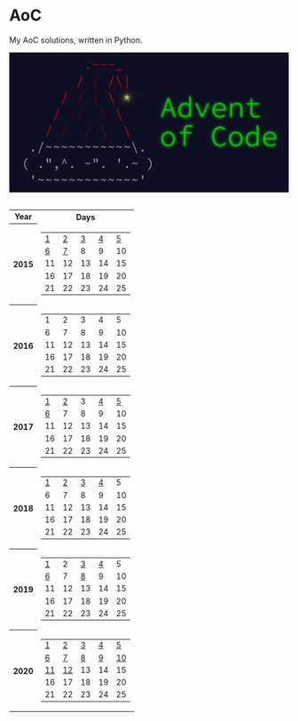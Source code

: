 # AoC
My AoC solutions, written in Python.

  ![image](src/AoC.jpg)
<center>
  <table style="display: inline-block;">
    <tr>
      <th>Year</th>
      <th>Days</th>
    </tr>
    <tr>
      <th>2015</th>
      <td>
        <table>
          <td> <a href="2015/Day01">1</a> </td>
          <td> <a href="2015/Day02">2</a> </td>
          <td> <a href="2015/Day03">3</a> </td>
          <td> <a href="2015/Day04">4</a> </td>
          <td> <a href="2015/Day05">5</a> </td>
    </tr>
    <tr>
      <td> <a href="2015/Day06">6</a> </td>
      <td> <a href="2015/Day07">7</a> </td>
      <td>8</td>
      <td>9</td>
      <td>10</td>
    </tr>
    <tr>
      <td>11</td>
      <td>12</td>
      <td>13</td>
      <td>14</td>
      <td>15</td>
    </tr>
    <tr>
      <td>16</td>
      <td>17</td>
      <td>18</td>
      <td>19</td>
      <td>20</td>
    </tr>
    <tr>
      <td>21</td>
      <td>22</td>
      <td>23</td>
      <td>24</td>
      <td>25</td>
    </tr>
    </td>
  </table>
  <tr>
    <th>2016</th>
    <td>
      <table>
        <td>1</td>
        <td>2</td>
        <td>3</td>
        <td>4</td>
        <td>5</td>
  </tr>
  <tr>
    <td>6</td>
    <td>7</td>
    <td>8</td>
    <td>9</td>
    <td>10</td>
  </tr>
  <tr>
    <td>11</td>
    <td>12</td>
    <td>13</td>
    <td>14</td>
    <td>15</td>
  </tr>
  <tr>
    <td>16</td>
    <td>17</td>
    <td>18</td>
    <td>19</td>
    <td>20</td>
  </tr>
  <tr>
    <td>21</td>
    <td>22</td>
    <td>23</td>
    <td>24</td>
    <td>25</td>
  </tr>
  </table>
  </td>
  <tr>
    <th>2017</th>
    <td>
      <table>
        <td> <a href="2017/Day01">1</a> </td>
        <td> <a href="2017/Day02">2</a> </td>
        <td>3</td>
        <td> <a href="2017/Day04">4</a> </td>
        <td> <a href="2017/Day05">5</a> </td>
  </tr>
  <tr>
    <td> <a href="2017/Day06">6</a> </td>
    <td>7</td>
    <td>8</td>
    <td>9</td>
    <td>10</td>
  </tr>
  <tr>
    <td>11</td>
    <td>12</td>
    <td>13</td>
    <td>14</td>
    <td>15</td>
  </tr>
  <tr>
    <td>16</td>
    <td>17</td>
    <td>18</td>
    <td>19</td>
    <td>20</td>
  </tr>
  <tr>
    <td>21</td>
    <td>22</td>
    <td>23</td>
    <td>24</td>
    <td>25</td>
  </tr>
  </table>
  </td>
  <tr>
    <th>2018</th>
    <td>
      <table>
        <td> <a href="2018/Day01">1</a> </td>
        <td> <a href="2018/Day02">2</a> </td>
        <td> <a href="2018/Day03">3</td>
        <td> <a href="2018/Day04">4</td>
        <td>5</td>
  </tr>
  <tr>
    <td>6</td>
    <td>7</td>
    <td>8</td>
    <td>9</td>
    <td>10</td>
  </tr>
  <tr>
    <td>11</td>
    <td>12</td>
    <td>13</td>
    <td>14</td>
    <td>15</td>
  </tr>
  <tr>
    <td>16</td>
    <td>17</td>
    <td>18</td>
    <td>19</td>
    <td>20</td>
  </tr>
  <tr>
    <td>21</td>
    <td>22</td>
    <td>23</td>
    <td>24</td>
    <td>25</td>
    </table>
    </td>
  </tr>
  <tr>
    <th>2019</th>
    <td>
      <table>
        <td> <a href="2019/Day01">1</a> </td>
        <td>2</td>
        <td> <a href="2019/Day03">3</a> </td>
        <td> <a href="2019/Day04">4</a> </td>
        <td>5</td>
  </tr>
  <tr>
    <td> <a href="2019/Day06">6</a> </td>
    <td>7</td>
    <td> <a href="2019/Day08">8</a> </td>
    <td>9</td>
    <td>10</td>
  </tr>
  <tr>
    <td>11</td>
    <td>12</td>
    <td>13</td>
    <td>14</td>
    <td>15</td>
  </tr>
  <tr>
    <td>16</td>
    <td>17</td>
    <td>18</td>
    <td>19</td>
    <td>20</td>
  </tr>
  <tr>
    <td>21</td>
    <td>22</td>
    <td>23</td>
    <td>24</td>
    <td>25</td>
    </table>
    </td>
  </tr>
  <tr>
    <th>2020</th>
    <td>
      <table>
        <td> <a href="2020/Day01">1</a> </td>
        <td> <a href="2020/Day02">2</a> </td>
        <td> <a href="2020/Day03">3</a> </td>
        <td> <a href="2020/Day04">4</a> </td>
        <td> <a href="2020/Day05">5</a> </td>
  </tr>
  <tr>
    <td> <a href="2020/Day06">6</a> </td>
    <td> <a href="2020/Day07">7</a> </td>
    <td> <a href="2020/Day08">8</a> </td>
    <td> <a href="2020/Day09">9</a> </td>
    <td> <a href="2020/Day10">10</a> </td>
  </tr>
  <tr>
    <td> <a href="2020/Day11">11</a> </td>
    <td> <a href="2020/Day12">12</a> </td>
    <td>13</td>
    <td>14</td>
    <td>15</td>
  </tr>
  <tr>
    <td>16</td>
    <td>17</td>
    <td>18</td>
    <td>19</td>
    <td>20</td>
  </tr>
  <tr>
    <td>21</td>
    <td>22</td>
    <td>23</td>
    <td>24</td>
    <td>25</td>
  </tr>
  </table>
  </td>
  </table>
</center>